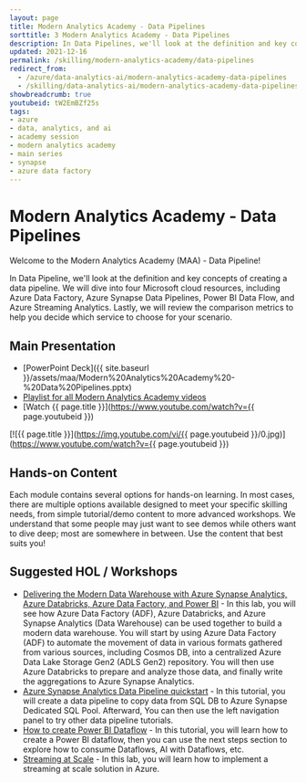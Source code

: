 ```yaml
---
layout: page
title: Modern Analytics Academy - Data Pipelines
sorttitle: 3 Modern Analytics Academy - Data Pipelines
description: In Data Pipelines, we'll look at the definition and key concepts of creating a data pipeline. We will dive into four Microsoft cloud resources, including Azure Data Factory, Azure Synapse Data Pipelines, Power BI Data Flow, and Azure Streaming Analytics. Lastly, we will review the comparison metrics to help you decide which service to choose for your scenario.
updated: 2021-12-16
permalink: /skilling/modern-analytics-academy/data-pipelines
redirect_from:
  - /azure/data-analytics-ai/modern-analytics-academy-data-pipelines
  - /skilling/data-analytics-ai/modern-analytics-academy-data-pipelines
showbreadcrumb: true
youtubeid: tW2EmBZf25s
tags: 
- azure
- data, analytics, and ai
- academy session
- modern analytics academy
- main series
- synapse
- azure data factory
---
```


# Modern Analytics Academy - Data Pipelines

Welcome to the Modern Analytics Academy (MAA) - Data Pipeline!

In Data Pipeline, we'll look at the definition and key concepts of creating a data pipeline. We will dive into four Microsoft cloud resources, including Azure Data Factory, Azure Synapse Data Pipelines, Power BI Data Flow, and Azure Streaming Analytics. Lastly, we will review the comparison metrics to help you decide which service to choose for your scenario.

## Main Presentation

* [PowerPoint Deck]({{ site.baseurl }}/assets/maa/Modern%20Analytics%20Academy%20-%20Data%20Pipelines.pptx)
* [Playlist for all Modern Analytics Academy videos](https://www.youtube.com/playlist?list=PLz7jPMmpNrjm35mPO6KcOeNdMEMSYKXfj)
* [Watch {{ page.title }}](https://www.youtube.com/watch?v={{ page.youtubeid }})

[![{{ page.title }}](https://img.youtube.com/vi/{{ page.youtubeid }}/0.jpg)](https://www.youtube.com/watch?v={{ page.youtubeid }})

## Hands-on Content

Each module contains several options for hands-on learning. In most cases, there are multiple options available designed to meet your specific skilling needs, from simple tutorial/demo content to more advanced workshops. We understand that some people may just want to see demos while others want to dive deep; most are somewhere in between. Use the content that best suits you!

## Suggested HOL / Workshops

* [Delivering the Modern Data Warehouse with Azure Synapse Analytics, Azure Databricks, Azure Data Factory, and Power BI](https://github.com/solliancenet/tech-immersion-data-ai/blob/master/data-exp6/README.md) - In this lab, you will see how Azure Data Factory (ADF), Azure Databricks, and Azure Synapse Analytics (Data Warehouse) can be used together to build a modern data warehouse. You will start by using Azure Data Factory (ADF) to automate the movement of data in various formats gathered from various sources, including Cosmos DB, into a centralized Azure Data Lake Storage Gen2 (ADLS Gen2) repository. You will then use Azure Databricks to prepare and analyze those data, and finally write the aggregations to Azure Synapse Analytics.
* [Azure Synapse Analytics Data Pipeline quickstart](https://docs.microsoft.com/en-us/azure/synapse-analytics/quickstart-copy-activity-load-sql-pool) - In this tutorial, you will create a data pipeline to copy data from SQL DB to Azure Synapse Dedicated SQL Pool. Afterward, You can then use the left navigation panel to try other data pipeline  tutorials. 
* [How to create Power BI Dataflow](https://docs.microsoft.com/en-us/power-bi/transform-model/dataflows/dataflows-create) - In this tutorial, you will learn how to create a Power BI dataflow, then you can use the next steps section to explore how to consume Dataflows, AI with Dataflows, etc.
* [Streaming at Scale](https://github.com/Azure-Samples/streaming-at-scale) - In this lab, you will learn how to implement a streaming at scale solution in Azure.
